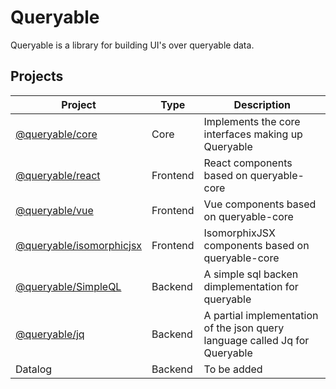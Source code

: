 # Queryable

Queryable is a library for building UI's over queryable data.


## Projects

Project                                        | Type | Description
-------                                        | ---- | -----------
[@queryable/core](./packages/queryable-core)   | Core | Implements the core interfaces making up Queryable
[@queryable/react](./packages/queryable-react) | Frontend | React components based on queryable-core
[@queryable/vue](./packages/queryable-vue)     | Frontend | Vue components based on queryable-core
[@queryable/isomorphicjsx](./packages/queryable-isomorphicjsx) | Frontend | IsomorphixJSX components based on queryable-core
[@queryable/SimpleQL](./packages/simpleql)     | Backend | A simple sql backen dimplementation for queryable
[@queryable/jq](./packages/backend-jq)         | Backend | A partial implementation of the json query language called Jq for Queryable
Datalog                                        | Backend | To be added
